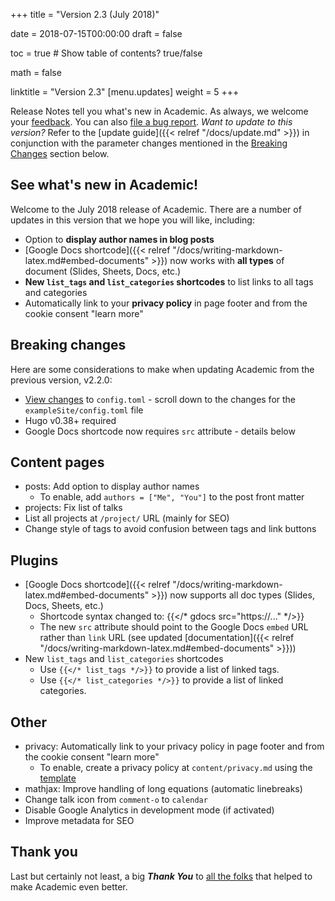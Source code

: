 +++
title = "Version 2.3 (July 2018)"

date = 2018-07-15T00:00:00
draft = false

toc = true  # Show table of contents? true/false

math = false

linktitle = "Version 2.3"
[menu.updates]
  weight = 5
+++

Release Notes tell you what's new in Academic. As always, we welcome your [feedback](https://github.com/gcushen/hugo-academic/issues). You can also [file a bug report](https://github.com/gcushen/hugo-academic/issues). *Want to update to this version?* Refer to the [update guide]({{< relref "/docs/update.md" >}}) in conjunction with the parameter changes mentioned in the [Breaking Changes](#breaking-changes) section below.

## See what's new in Academic!

Welcome to the July 2018 release of Academic. There are a number of updates in this version that we hope you will like, including:

- Option to **display author names in blog posts**
- [Google Docs shortcode]({{< relref "/docs/writing-markdown-latex.md#embed-documents" >}}) now works with **all types** of document (Slides, Sheets, Docs, etc.)
- **New `list_tags` and `list_categories` shortcodes** to list links to all tags and categories
- Automatically link to your **privacy policy** in page footer and from the cookie consent "learn more"

## Breaking changes

Here are some considerations to make when updating Academic from the previous version, v2.2.0:

- [View changes](https://github.com/gcushen/hugo-academic/compare/v2.2.0...v2.3.0#files_bucket) to `config.toml` - scroll down to the changes for the `exampleSite/config.toml` file
- Hugo v0.38+ required
- Google Docs shortcode now requires `src` attribute - details below
  
## Content pages

- posts: Add option to display author names
  - To enable, add `authors = ["Me", "You"]` to the post front matter
- projects: Fix list of talks
- List all projects at `/project/` URL (mainly for SEO)
- Change style of tags to avoid confusion between tags and link buttons

## Plugins

- [Google Docs shortcode]({{< relref "/docs/writing-markdown-latex.md#embed-documents" >}}) now supports all doc types (Slides, Docs, Sheets, etc.)
  - Shortcode syntax changed to: {{</* gdocs src="https://..." */>}}
  - The new `src` attribute should point to the Google Docs `embed` URL rather than `link` URL (see updated [documentation]({{< relref "/docs/writing-markdown-latex.md#embed-documents" >}}))
- New `list_tags` and `list_categories` shortcodes
  - Use `{{</* list_tags */>}}` to provide a list of linked tags.
  - Use `{{</* list_categories */>}}` to provide a list of linked categories.

## Other

- privacy: Automatically link to your privacy policy in page footer and from the cookie consent "learn more"
  - To enable, create a privacy policy at `content/privacy.md` using the [template](https://raw.githubusercontent.com/gcushen/hugo-academic/master/exampleSite/content/privacy.md)
- mathjax: Improve handling of long equations (automatic linebreaks)
- Change talk icon from `comment-o` to `calendar` 
- Disable Google Analytics in development mode (if activated)
- Improve metadata for SEO

## Thank you

Last but certainly not least, a big **_Thank You_** to [all the folks](https://github.com/gcushen/hugo-academic/graphs/contributors) that helped to make Academic even better.

